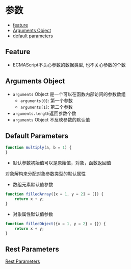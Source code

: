 # 参数

- [feature](#feature)
- [Arguments Object](#arguments对象)
- [default parameters](#default-parameters)

## Feature

- ECMAScript不关心参数的数据类型, 也不关心参数的个数

## Arguments Object

- `arguments` Object 是一个可以在函数内部访问的参数数组
  - `arguments[0]`: 第一个参数
  - `arguments[1]`: 第二个参数
- `arguments.length`返回参数个数
- `arguments` Object 不反映参数的默认值

## Default Parameters

```javascript
function multiply(a, b = 1) {
}
```

- 默认参数初始值可以是原始值，对象，函数返回值

对象解构来分配对象参数类型的默认属性

- 数组元素默认值参数

```js
function filledArray([x = 1, y = 2] = []) {
    return x + y;
}
```

- 对象属性默认值参数

```js
function filledObject({x = 1, y = 2} = {}) {
    return x + y;
}
```

## Rest Parameters

[Rest Parameters](javascript-function-rest-parameters.md)
